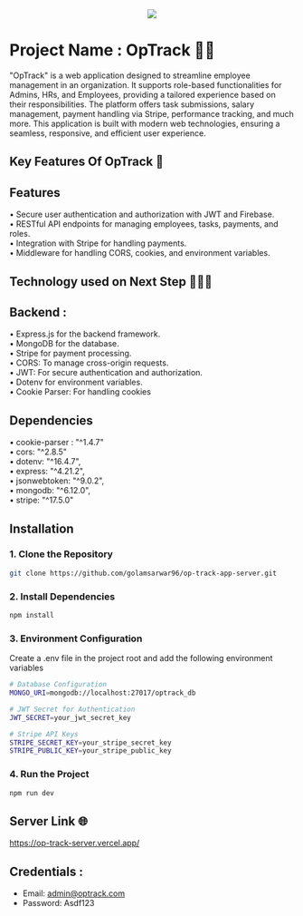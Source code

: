 <div align="center">
  <img src="https://i.ibb.co.com/93GyKRPF/optrackss.png"  />
</div>

# Project Name : OpTrack 🧑‍🚀

"OpTrack" is a web application designed to streamline employee management in an organization. It supports role-based functionalities for Admins, HRs, and Employees, providing a tailored experience based on their responsibilities. The platform offers task submissions, salary management, payment handling via Stripe, performance tracking, and much more. This application is built with modern web technologies, ensuring a seamless, responsive, and efficient user experience.

## Key Features Of OpTrack 🎯

## Features

• Secure user authentication and authorization with JWT and Firebase. <br/>
• RESTful API endpoints for managing employees, tasks, payments, and roles. <br/>
• Integration with Stripe for handling payments.<br/>
• Middleware for handling CORS, cookies, and environment variables.<br/>

## Technology used on Next Step 👨🏻‍💻

## Backend :

• Express.js for the backend framework. <br/>
• MongoDB for the database. <br/>
• Stripe for payment processing. <br/>
• CORS: To manage cross-origin requests. <br/>
• JWT: For secure authentication and authorization. <br/>
• Dotenv for environment variables.<br/>
• Cookie Parser: For handling cookies <br/>

## Dependencies

• cookie-parser : "^1.4.7" <br/>
• cors: "^2.8.5" <br/>
• dotenv: "^16.4.7", <br/>
• express: "^4.21.2", <br/>
• jsonwebtoken: "^9.0.2", <br/>
• mongodb: "^6.12.0", <br/>
• stripe: "^17.5.0" <br/>

## Installation

### **1. Clone the Repository**  
```sh
git clone https://github.com/golamsarwar96/op-track-app-server.git
```
### **2. Install Dependencies**

```sh
npm install
```
### **3. Environment Configuration**
Create a .env file in the project root and add the following environment variables <br/>

```sh
# Database Configuration
MONGO_URI=mongodb://localhost:27017/optrack_db

# JWT Secret for Authentication
JWT_SECRET=your_jwt_secret_key

# Stripe API Keys
STRIPE_SECRET_KEY=your_stripe_secret_key
STRIPE_PUBLIC_KEY=your_stripe_public_key
```

### **4. Run the Project**
```sh
npm run dev
```

## Server Link 🌐
https://op-track-server.vercel.app/ <br/>

## Credentials :

- Email: admin@optrack.com
- Password: Asdf123

